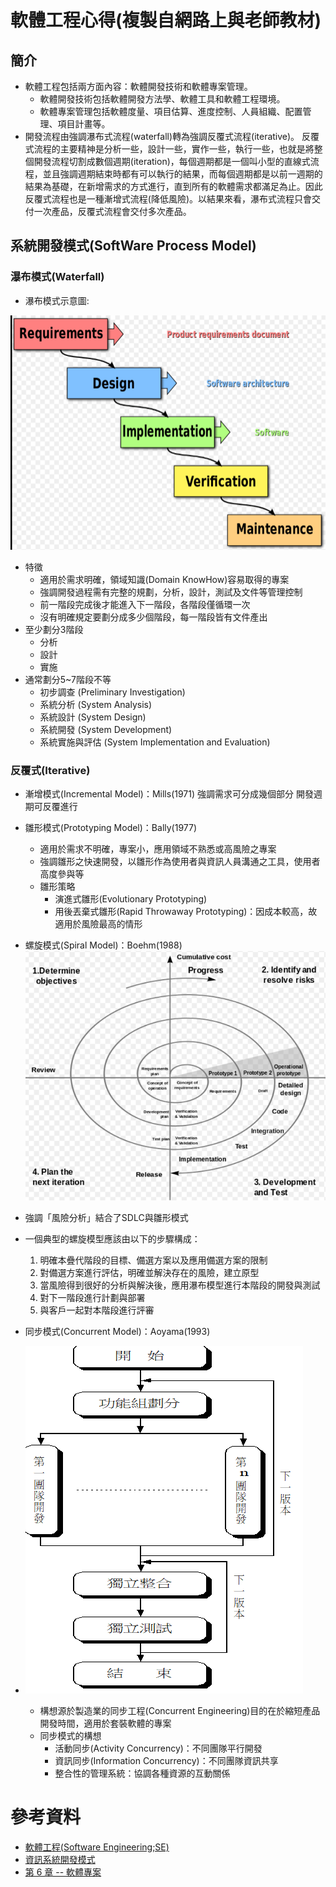 # 軟體工程心得(複製自網路上與老師教材)
## 簡介
* 軟體工程包括兩方面內容：軟體開發技術和軟體專案管理。
    * 軟體開發技術包括軟體開發方法學、軟體工具和軟體工程環境。
    * 軟體專案管理包括軟體度量、項目估算、進度控制、人員組織、配置管理、項目計畫等。
* 開發流程由強調瀑布式流程(waterfall)轉為強調反覆式流程(iterative)。 反覆式流程的主要精神是分析一些，設計一些，實作一些，執行一些，也就是將整個開發流程切割成數個週期(iteration)，每個週期都是一個叫小型的直線式流程，並且強調週期結束時都有可以執行的結果，而每個週期都是以前一週期的結果為基礎，在新增需求的方式進行，直到所有的軟體需求都滿足為止。因此反覆式流程也是一種漸增式流程(降低風險)。以結果來看，瀑布式流程只會交付一次產品，反覆式流程會交付多次產品。

## 系統開發模式(SoftWare Process Model)
### 瀑布模式(Waterfall)
* 瀑布模式示意圖:

![瀑布模式圖](https://github.com/victor0520/sa110a/blob/master/note/bitmap/waterfall.png)

* 特徵
    * 適用於需求明確，領域知識(Domain KnowHow)容易取得的專案
    * 強調開發過程需有完整的規劃，分析，設計，測試及文件等管理控制
    * 前一階段完成後才能進入下一階段，各階段僅循環一次
    * 沒有明確規定要劃分成多少個階段，每一階段皆有文件產出
* 至少劃分3階段
    * 分析
    * 設計
    * 實施
* 通常劃分5~7階段不等
    * 初步調查 (Preliminary Investigation)
    * 系統分析 (System Analysis)
    * 系統設計 (System Design)
    * 系統開發 (System Development)
    * 系統實施與評估 (System Implementation and Evaluation)

### 反覆式(Iterative)
* 漸增模式(Incremental Model)：Mills(1971)
    強調需求可分成幾個部分
    開發週期可反覆進行
* 雛形模式(Prototyping Model)：Bally(1977)
    * 適用於需求不明確，專案小，應用領域不熟悉或高風險之專案
    * 強調雛形之快速開發，以雛形作為使用者與資訊人員溝通之工具，使用者高度參與等
    * 雛形策略
        * 演進式雛形(Evolutionary Prototyping)
        * 用後丟棄式雛形(Rapid Throwaway Prototyping)：因成本較高，故適用於風險最高的情形
* 螺旋模式(Spiral Model)：Boehm(1988)
![螺旋模式圖](https://github.com/victor0520/sa110a/blob/master/note/bitmap/spiral.png)

* 強調「風險分析」結合了SDLC與雛形模式
* 一個典型的螺旋模型應該由以下的步驟構成：
    1. 明確本疊代階段的目標、備選方案以及應用備選方案的限制
    2. 對備選方案進行評估，明確並解決存在的風險，建立原型
    3. 當風險得到很好的分析與解決後，應用瀑布模型進行本階段的開發與測試
    4. 對下一階段進行計劃與部署
    5. 與客戶一起對本階段進行評審
* 同步模式(Concurrent Model)：Aoyama(1993)
* ![PICTURE](https://github.com/victor0520/sa110a/blob/master/note/bitmap/cm.png)
    * 構想源於製造業的同步工程(Concurrent Engineering)目的在於縮短產品開發時間，適用於套裝軟體的專案
    * 同步模式的構想
        * 活動同步(Activity Concurrency)：不同團隊平行開發
        * 資訊同步(Information Concurrency)：不同團隊資訊共享
        * 整合性的管理系統：協調各種資源的互動關係


# 參考資料
* [軟體工程(Software Engineering;SE)](https://irw.ncut.edu.tw/peterju/se.html)
* [資訊系統開發模式](https://hackmd.io/@k139/r1y-9LmK4/%2Fs%2FByC7o87FE?type=book)
* [第 6 章 -- 軟體專案](https://gitlab.com/ccc110/sa/-/blob/master/se/_doc/06-project.md)